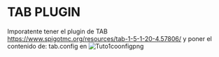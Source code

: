 # TAB PLUGIN
Imporatente tener el plugin de TAB https://www.spigotmc.org/resources/tab-1-5-1-20-4.57806/ y poner el contenido de: tab.config en ![Tuto1coonfigpng](https://github.com/C4TDOGDevelop/TAB/assets/145194644/0daab2fa-454e-4c6f-b670-2e6b867c494a)

